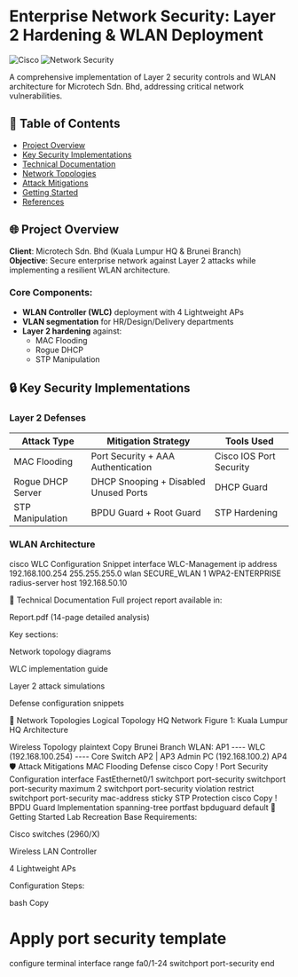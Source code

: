 # Enterprise Network Security: Layer 2 Hardening & WLAN Deployment

![Cisco](https://img.shields.io/badge/Cisco-CCNA-blue?logo=cisco)
![Network Security](https://img.shields.io/badge/Security-Layer_2_Defenses-green)

A comprehensive implementation of Layer 2 security controls and WLAN architecture for Microtech Sdn. Bhd, addressing critical network vulnerabilities.

## 📖 Table of Contents
- [Project Overview](#-project-overview)
- [Key Security Implementations](#-key-security-implementations)
- [Technical Documentation](#-technical-documentation)
- [Network Topologies](#-network-topologies)
- [Attack Mitigations](#-attack-mitigations)
- [Getting Started](#-getting-started)
- [References](#-references)

## 🌐 Project Overview
**Client**: Microtech Sdn. Bhd (Kuala Lumpur HQ & Brunei Branch)  
**Objective**: Secure enterprise network against Layer 2 attacks while implementing a resilient WLAN architecture.

### Core Components:
- **WLAN Controller (WLC)** deployment with 4 Lightweight APs
- **VLAN segmentation** for HR/Design/Delivery departments
- **Layer 2 hardening** against:
  - MAC Flooding
  - Rogue DHCP
  - STP Manipulation

## 🔒 Key Security Implementations

### Layer 2 Defenses
| Attack Type          | Mitigation Strategy                          | Tools Used              |
|----------------------|---------------------------------------------|-------------------------|
| MAC Flooding         | Port Security + AAA Authentication          | Cisco IOS Port Security |
| Rogue DHCP Server    | DHCP Snooping + Disabled Unused Ports       | DHCP Guard              |
| STP Manipulation     | BPDU Guard + Root Guard                     | STP Hardening           |

### WLAN Architecture
cisco
WLC Configuration Snippet
interface WLC-Management
 ip address 192.168.100.254 255.255.255.0
wlan SECURE_WLAN 1 WPA2-ENTERPRISE
  radius-server host 192.168.50.10


📄 Technical Documentation
Full project report available in:

Report.pdf (14-page detailed analysis)

Key sections:

Network topology diagrams

WLC implementation guide

Layer 2 attack simulations

Defense configuration snippets

🌉 Network Topologies
Logical Topology
HQ Network
Figure 1: Kuala Lumpur HQ Architecture

Wireless Topology
plaintext
Copy
Brunei Branch WLAN:
AP1 ---- WLC (192.168.100.254) ---- Core Switch
AP2       |
AP3    Admin PC (192.168.100.2)
AP4
🛡️ Attack Mitigations
MAC Flooding Defense
cisco
Copy
! Port Security Configuration
interface FastEthernet0/1
 switchport port-security
 switchport port-security maximum 2
 switchport port-security violation restrict
 switchport port-security mac-address sticky
STP Protection
cisco
Copy
! BPDU Guard Implementation
spanning-tree portfast bpduguard default
🚀 Getting Started
Lab Recreation
Base Requirements:

Cisco switches (2960/X)

Wireless LAN Controller

4 Lightweight APs

Configuration Steps:

bash
Copy
# Apply port security template
configure terminal
interface range fa0/1-24
switchport port-security
end
